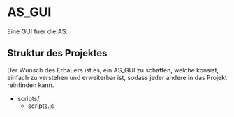 # AS_GUI
Eine GUI fuer die AS.

## Struktur des Projektes

Der Wunsch des Erbauers ist es, ein AS_GUI zu schaffen, welche konsist, einfach zu verstehen und erweiterbar ist, sodass jeder andere in das Projekt reinfinden kann.

- scripts/
    - scripts.js
